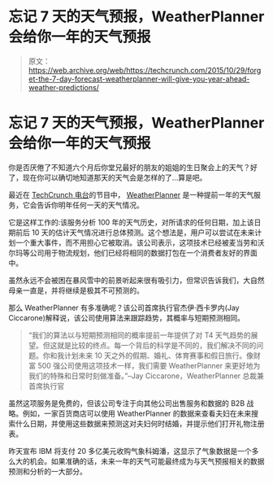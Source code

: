 # 忘记 7 天的天气预报，WeatherPlanner 会给你一年的天气预报 

> 原文：<https://web.archive.org/web/https://techcrunch.com/2015/10/29/forget-the-7-day-forecast-weatherplanner-will-give-you-year-ahead-weather-predictions/>

# 忘记 7 天的天气预报，WeatherPlanner 会给你一年的天气预报

你是否厌倦了不知道六个月后你堂兄最好的朋友的姐姐的生日聚会上的天气？好了，现在你可以确切地知道那天的天气会是怎样的了…算是吧。

最近在 [TechCrunch 电台](https://web.archive.org/web/20221204163400/https://beta.techcrunch.com/2015/04/20/pitch-your-startup-in-the-techcrunch-radio-pitch-off-on-sirius-xm-4/)的节目中， [WeatherPlanner](https://web.archive.org/web/20221204163400/http://weatherplanner.com/) 是一种提前一年的天气服务，它会告诉你明年任何一天的天气情况。

它是这样工作的:该服务分析 100 年的天气历史，对所请求的任何日期，加上该日期前后 10 天的估计天气情况进行总体预测。这个想法是，用户可以尝试在未来计划一个重大事件，而不用担心它被取消。该公司表示，这项技术已经被麦当劳和沃尔玛等公司用于物流规划，他们已经将相同的数据打包在一个消费者友好的界面中。

虽然永远不会被困在暴风雪中的前景听起来很有吸引力，但常识告诉我们，大自然母亲一直是，并将继续是极其不可预测的。

那么 WeatherPlanner 有多准确呢？该公司首席执行官杰伊·西卡罗内(Jay Ciccarone)解释说，该公司使用算法来跟踪趋势，其概率与短期预测相同。

> “我们的算法以与短期预测相同的概率提前一年提供了对 T4 天气趋势的展望。但这就是比较的终点。每一个背后的科学是不同的，我们解决不同的问题。你和我计划未来 10 天之外的假期、婚礼、体育赛事和假日旅行。像财富 500 强公司使用这项技术一样，我们需要 WeatherPlanner 来更好地为我们的特殊和日常时刻做准备。”–Jay Ciccarone，WeatherPlanner 总裁兼首席执行官

虽然这项服务是免费的，但该公司专注于向其他公司出售服务和数据的 B2B 战略。例如，一家百货商店可以使用 WeatherPlanner 的数据来查看夫妇在未来搜索什么日期，并使用这些数据来预测这对夫妇何时结婚，并提示他们打开礼物注册表。

昨天宣布 IBM 将支付 20 多亿美元收购气象科姆潘，这显示了气象数据是一个多么大的机会。如果准确的话，未来一年的天气可能最终成为与天气预报相关的数据预测和分析的一大部分。
